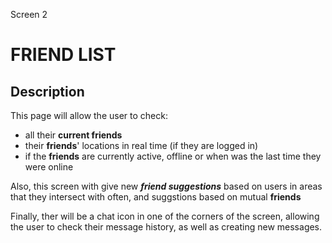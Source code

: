 
Screen 2

____FRIEND____ ____LIST____
===========

Description 
-------------


This page will allow the user to check: 

+ all their __current friends__
+ their __friends__' locations in real time (if they are logged in)
+ if the __friends__ are currently active, offline or when was the last time they were online

Also, this screen with give new ___friend suggestions___ based on users in areas that they intersect with often, and suggstions based on mutual __friends__ 

Finally, ther will be a chat icon in one of the corners of the screen, allowing the user to check their message history, as well as creating new messages.